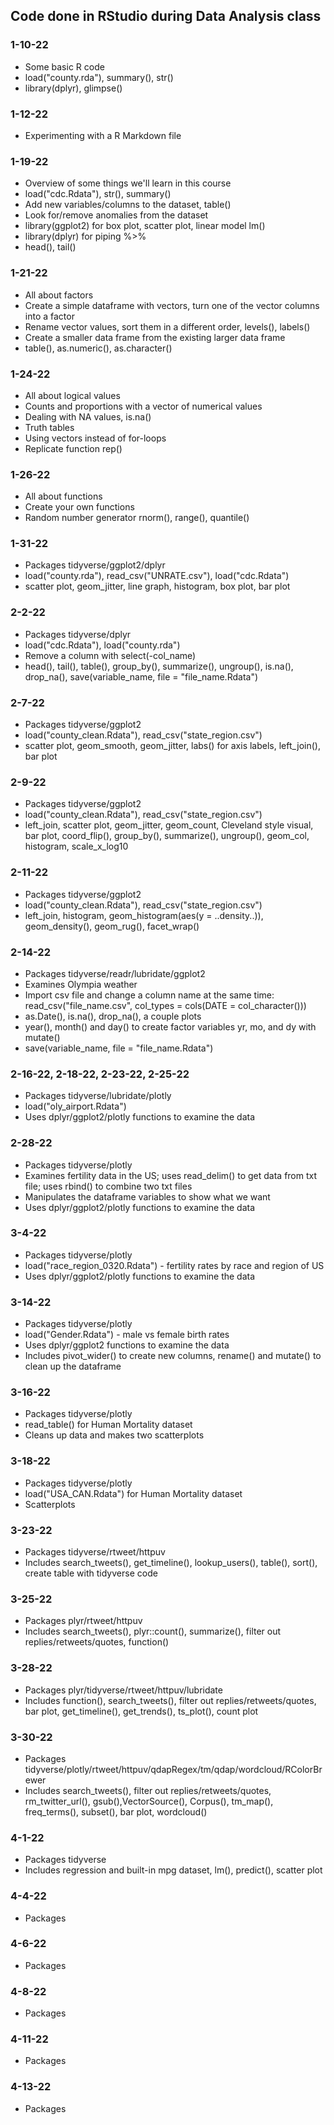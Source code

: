 ## Code done in RStudio during Data Analysis class

### 1-10-22
- Some basic R code
- load("county.rda"), summary(), str()
- library(dplyr), glimpse()

### 1-12-22
- Experimenting with a R Markdown file

### 1-19-22
- Overview of some things we'll learn in this course
- load("cdc.Rdata"), str(), summary()
- Add new variables/columns to the dataset, table()
- Look for/remove anomalies from the dataset
- library(ggplot2) for box plot, scatter plot, linear model lm()
- library(dplyr) for piping %>%
- head(), tail()

### 1-21-22
- All about factors
- Create a simple dataframe with vectors, turn one of the vector columns into a factor
- Rename vector values, sort them in a different order, levels(), labels()
- Create a smaller data frame from the existing larger data frame
- table(), as.numeric(), as.character()

### 1-24-22
- All about logical values
- Counts and proportions with a vector of numerical values
- Dealing with NA values, is.na()
- Truth tables
- Using vectors instead of for-loops
- Replicate function rep()

### 1-26-22
- All about functions
- Create your own functions
- Random number generator rnorm(), range(), quantile()

### 1-31-22
- Packages tidyverse/ggplot2/dplyr
- load("county.rda"), read_csv("UNRATE.csv"), load("cdc.Rdata")
- scatter plot, geom_jitter, line graph, histogram, box plot, bar plot

### 2-2-22
- Packages tidyverse/dplyr
- load("cdc.Rdata"), load("county.rda")
- Remove a column with select(-col_name)
- head(), tail(), table(), group_by(), summarize(), ungroup(), is.na(), drop_na(), save(variable_name, file = "file_name.Rdata") 

### 2-7-22
- Packages tidyverse/ggplot2
- load("county_clean.Rdata"), read_csv("state_region.csv")
- scatter plot, geom_smooth, geom_jitter, labs() for axis labels, left_join(), bar plot

### 2-9-22
- Packages tidyverse/ggplot2
- load("county_clean.Rdata"), read_csv("state_region.csv")
- left_join, scatter plot, geom_jitter, geom_count, Cleveland style visual, bar plot, coord_flip(), group_by(), summarize(), ungroup(), geom_col, histogram, scale_x_log10

### 2-11-22
- Packages tidyverse/ggplot2
- load("county_clean.Rdata"), read_csv("state_region.csv")
- left_join, histogram, geom_histogram(aes(y = ..density..)), geom_density(), geom_rug(), facet_wrap()

### 2-14-22
- Packages tidyverse/readr/lubridate/ggplot2
- Examines Olympia weather
- Import csv file and change a column name at the same time: read_csv("file_name.csv", col_types = cols(DATE = col_character()))
- as.Date(), is.na(), drop_na(), a couple plots
- year(), month() and day() to create factor variables yr, mo, and dy with mutate()
- save(variable_name, file = "file_name.Rdata") 

### 2-16-22, 2-18-22, 2-23-22, 2-25-22
- Packages tidyverse/lubridate/plotly
- load("oly_airport.Rdata")
- Uses dplyr/ggplot2/plotly functions to examine the data

### 2-28-22
- Packages tidyverse/plotly
- Examines fertility data in the US; uses read_delim() to get data from txt file; uses rbind() to combine two txt files
- Manipulates the dataframe variables to show what we want
- Uses dplyr/ggplot2/plotly functions to examine the data

### 3-4-22
- Packages tidyverse/plotly
- load("race_region_0320.Rdata") - fertility rates by race and region of US
- Uses dplyr/ggplot2/plotly functions to examine the data

### 3-14-22
- Packages tidyverse/plotly
- load("Gender.Rdata") - male vs female birth rates
- Uses dplyr/ggplot2 functions to examine the data
- Includes pivot_wider() to create new columns, rename() and mutate() to clean up the dataframe

### 3-16-22
- Packages tidyverse/plotly
- read_table() for Human Mortality dataset
- Cleans up data and makes two scatterplots

### 3-18-22
- Packages tidyverse/plotly
- load("USA_CAN.Rdata") for Human Mortality dataset
- Scatterplots

### 3-23-22
- Packages tidyverse/rtweet/httpuv
- Includes search_tweets(), get_timeline(), lookup_users(), table(), sort(), create table with tidyverse code

### 3-25-22
- Packages plyr/rtweet/httpuv
- Includes search_tweets(), plyr::count(), summarize(), filter out replies/retweets/quotes, function()

### 3-28-22
- Packages plyr/tidyverse/rtweet/httpuv/lubridate
- Includes function(), search_tweets(), filter out replies/retweets/quotes, bar plot, get_timeline(), get_trends(), ts_plot(), count plot

### 3-30-22
- Packages tidyverse/plotly/rtweet/httpuv/qdapRegex/tm/qdap/wordcloud/RColorBrewer
- Includes search_tweets(), filter out replies/retweets/quotes, rm_twitter_url(), gsub(),VectorSource(), Corpus(), tm_map(), freq_terms(), subset(), bar plot, wordcloud()

### 4-1-22
- Packages tidyverse
- Includes regression and built-in mpg dataset, lm(), predict(), scatter plot

### 4-4-22
- Packages 

### 4-6-22
- Packages 

### 4-8-22
- Packages 

### 4-11-22
- Packages 

### 4-13-22
- Packages 